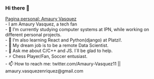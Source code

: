 ### Hi there 👋
<a href="https://amaury-vasquez.github.io/amaury-vasquez/" target="_blank">
  Pagina personal:  Amaury Vasquez 
<a/> <br/>
- I am Amaury Vasquez, a tech fan <br/>
- 🔭 I’m currently studying computer systems at IPN, while working on different personal projects. <br/>
- 🤔  I’m also learning React and Python(django) at Platzi!. <br/>
- 👯 My dream job is to be a remote Data Scientist. <br/>
- 💬 Ask me about C/C++ and JS. I´ll be glad to help. <br/>
- ⚡ Chess Player/Fan, Soccer entusiast. <br/>
- 📫 How to reach me: twitter.com/Amaury-Vasquez11 || amaury.vasquezenriquez@gmail.com <br/> <br/> <br/>

